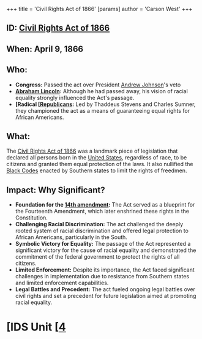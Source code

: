 +++
 title = 'Civil Rights Act of 1866'
[params]
	author = 'Carson West'
+++
## ID: [Civil Rights Act of 1866](./../civil-rights-act-of-1866/) 

## When: April 9, 1866 

## Who: 
* **Congress:** Passed the act over President [Andrew Johnson](./../andrew-johnson/)'s veto
* **[Abraham Lincoln](./../abraham-lincoln/):** Although he had passed away, his vision of racial equality strongly influenced the Act's passage. 
* **[Radical [[Republicans](./../radical-[[republicans/):** Led by Thaddeus Stevens and Charles Sumner, they championed the act as a means of guaranteeing equal rights for African Americans.

## What:
The [Civil Rights Act of 1866](./../civil-rights-act-of-1866/) was a landmark piece of legislation that declared all persons born in the [United States](./../united-states/), regardless of race, to be citizens and granted them equal protection of the laws. It also nullified the [Black Codes](./../black-codes/) enacted by Southern states to limit the rights of freedmen.

## Impact: Why Significant?
* **Foundation for the [14th amendment](./../14th-amendment/):** The Act served as a blueprint for the Fourteenth Amendment, which later enshrined these rights in the Constitution.
* **Challenging Racial Discrimination:** The act challenged the deeply rooted system of racial discrimination and offered legal protection to African Americans, particularly in the South.
* **Symbolic Victory for Equality:** The passage of the Act represented a significant victory for the cause of racial equality and demonstrated the commitment of the federal government to protect the rights of all citizens.
* **Limited Enforcement:** Despite its importance, the Act faced significant challenges in implementation due to resistance from Southern states and limited enforcement capabilities. 
* **Legal Battles and Precedent:** The act fueled ongoing legal battles over civil rights and set a precedent for future legislation aimed at promoting racial equality. 

# [IDS Unit [[4](./../ids-unit-[[4/)